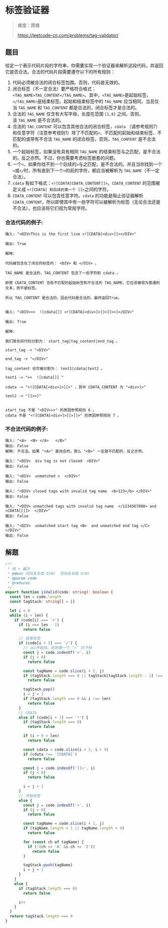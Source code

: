 # 标签验证器

> 难度：困难
>
> https://leetcode-cn.com/problems/tag-validator/

## 题目

给定一个表示代码片段的字符串，你需要实现一个验证器来解析这段代码，并返回它是否合法。合法的代码片段需要遵守以下的所有规则：

1. 代码必须被合法的闭合标签包围。否则，代码是无效的。
2. 闭合标签（不一定合法）要严格符合格式：`<TAG_NAME>TAG_CONTENT</TAG_NAME>`。其中，`<TAG_NAME>`是起始标签，`</TAG_NAME>`是结束标签。起始和结束标签中的 `TAG_NAME` 应当相同。当且仅当 `TAG_NAME` 和 `TAG_CONTENT` 都是合法的，闭合标签才是合法的。
3. 合法的 `TAG_NAME` 仅含有大写字母，长度在范围 `[1,9]` 之间。否则，该 `TAG_NAME` 是不合法的。
4. 合法的 `TAG_CONTENT` 可以包含其他合法的闭合标签，`cdata` （请参考规则7）和任意字符（注意参考规则1）除了不匹配的`<`、不匹配的起始和结束标签、不匹配的或带有不合法 `TAG_NAME` 的闭合标签。否则，`TAG_CONTENT` 是不合法的。
5. 一个起始标签，如果没有具有相同 `TAG_NAME` 的结束标签与之匹配，是不合法的。反之亦然。不过，你也需要考虑标签嵌套的问题。
6. 一个`<`，如果你找不到一个后续的`>`与之匹配，是不合法的。并且当你找到一个`<`或`</`时，所有直到下一个`>`的前的字符，都应当被解析为 `TAG_NAME`（不一定合法）。
7. `cdata` 有如下格式：`<![CDATA[CDATA_CONTENT]]>`。`CDATA_CONTENT` 的范围被定义成 `<![CDATA[ 和后续的第一个 ]]>`之间的字符。
8. `CDATA_CONTENT` 可以包含任意字符。`cdata` 的功能是阻止验证器解析`CDATA_CONTENT`，所以即使其中有一些字符可以被解析为标签（无论合法还是不合法），也应该将它们视为常规字符。

### 合法代码的例子:

```
输入: "<DIV>This is the first line <![CDATA[<div>]]></DIV>"

输出: True

解释: 

代码被包含在了闭合的标签内： <DIV> 和 </DIV> 。

TAG_NAME 是合法的，TAG_CONTENT 包含了一些字符和 cdata 。 

即使 CDATA_CONTENT 含有不匹配的起始标签和不合法的 TAG_NAME，它应该被视为普通的文本，而不是标签。

所以 TAG_CONTENT 是合法的，因此代码是合法的。最终返回True。


输入: "<DIV>>>  ![cdata[]] <![CDATA[<div>]>]]>]]>>]</DIV>"

输出: True

解释:

我们首先将代码分割为： start_tag|tag_content|end_tag 。

start_tag -> "<DIV>"

end_tag -> "</DIV>"

tag_content 也可被分割为： text1|cdata|text2 。

text1 -> ">>  ![cdata[]] "

cdata -> "<![CDATA[<div>]>]]>" ，其中 CDATA_CONTENT 为 "<div>]>"

text2 -> "]]>>]"


start_tag 不是 "<DIV>>>" 的原因参照规则 6 。
cdata 不是 "<![CDATA[<div>]>]]>]]>" 的原因参照规则 7 。
```

### 不合法代码的例子:

```
输入: "<A>  <B> </A>   </B>"
输出: False
解释: 不合法。如果 "<A>" 是闭合的，那么 "<B>" 一定是不匹配的，反之亦然。

输入: "<DIV>  div tag is not closed  <DIV>"
输出: False

输入: "<DIV>  unmatched <  </DIV>"
输出: False

输入: "<DIV> closed tags with invalid tag name  <b>123</b> </DIV>"
输出: False

输入: "<DIV> unmatched tags with invalid tag name  </1234567890> and <CDATA[[]]>  </DIV>"
输出: False

输入: "<DIV>  unmatched start tag <B>  and unmatched end tag </C>  </DIV>"
输出: False
```

## 解题

```ts 
/**
 * 栈 + 遍历
 * @desc 时间复杂度 O(N)  空间复杂度 O(N)
 * @param code
 * @returns
 */
export function isValid(code: string): boolean {
  const len = code.length
  const tagStack: string[] = []

  let i = 0
  while (i < len) {
    if (code[i] === '<') {
      if (i === len - 1)
        return false

      // 结束标签
      if (code[i + 1] === '/') {
        // 从i开始找，找到第一个 ‘>’ 的下标
        const j = code.indexOf('>', i)
        if (j < 0)
          return false

        const tagName = code.slice(i + 2, j)
        if (tagStack.length === 0 || tagStack[tagStack.length - 1] !== tagName)
          return false

        tagStack.pop()
        i = j + 1
        if (tagStack.length === 0 && i !== len)
          return false
      }
      // CDATA
      else if (code[i + 1] === '!') {
        if (tagStack.length === 0)
          return false

        if (i + 9 > len)
          return false

        const cdata = code.slice(i + 2, i + 9)
        if (cdata !== '[CDATA[')
          return false

        const j = code.indexOf(']]>', i)
        if (j < 0)
          return false

        i = j + 1
      }
      // 开始标签
      else {
        const j = code.indexOf('>', i)
        if (j < 0)
          return false

        const tagName = code.slice(i + 1, j)
        if (tagName.length < 1 || tagName.length > 9)
          return false

        for (const ch of tagName) {
          if (!(ch >= 'A' && ch <= 'Z'))
            return false
        }

        tagStack.push(tagName)
        i = j + 1
      }
    }
    else {
      if (tagStack.length === 0)
        return false

      i++
    }
  }
  return tagStack.length === 0
}
```